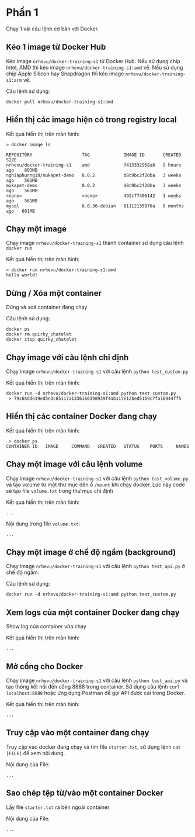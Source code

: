 # Phần 1

Chạy 1 vài câu lệnh cơ bản với Docker.

## Kéo 1 image từ Docker Hub

Kéo image `nrhevu/docker-training-s1` từ Docker Hub. Nếu sử dụng chip Intel, AMD thì kéo image `nrhevu/docker-training-s1:amd` về. Nếu sử dụng chip Apple Silicon hay Snapdragon thì kéo image `nrhevu/docker-training-s1:arm` về.

Câu lệnh sử dụng:

```
docker pull nrhevu/docker-training-s1:amd
```

## Hiển thị các image hiện có trong registry local

Kết quả hiển thị trên màn hình:

```
> docker image ls

REPOSITORY                   TAG             IMAGE ID       CREATED        SIZE
nrhevu/docker-training-s1    amd             f413332958a8   9 hours ago    803MB
nghiaphunng18/mukapet-demo   0.0.2           d8c9bc2f20ba   3 weeks ago    561MB
mukapet-demo                 0.0.2           d8c9bc2f20ba   3 weeks ago    561MB
<none>                       <none>          492c77406142   3 weeks ago    561MB
mysql                        8.0.36-debian   81112135876a   8 months ago   601MB
```

## Chạy một image

Chạy image `nrhevu/docker-training-s1` thành container sử dụng câu lệnh `docker run`

Kết quả hiển thị trên màn hình:

```
> docker run nrhevu/docker-training-s1:amd
hello world!
```

## Dừng / Xóa một container

Dừng và xoá container đang chạy

Câu lệnh sử dụng:

```
docker ps
docker rm quirky_chatelet
docker stop quirky_chatelet
```

## Chạy image với câu lệnh chỉ định

Chạy image `nrhevu/docker-training-s1` với câu lệnh `python test_custom.py`

Kết quả hiển thị trên màn hình:

```
docker run -d nrhevu/docker-training-s1:amd python test_custom.py
 > 79c65dde39ed5e3c65117a1336166398939f4ab117e12bed51b9c7fa18944ff5
```

## Hiển thị các container Docker đang chạy

Kết quả hiển thị trên màn hình:

```
 > docker ps
CONTAINER ID   IMAGE     COMMAND   CREATED   STATUS    PORTS     NAMES
```

## Chạy một image với câu lệnh volume

Chạy image `nrhevu/docker-training-s1` với câu lệnh `python test_volume.py` và tạo volume từ một thư mục đến ổ `/mount` khi chạy docker. Lúc này code sẽ tạo file `volume.txt` trong thư mục chỉ định

Kết quả hiển thị trên màn hình:

```
...
```

Nội dung trong file `volume.txt`:

```
...
```

## Chạy một image ở chế độ ngầm (background)

Chạy image `nrhevu/docker-training-s1` với câu lệnh `python test_api.py` ở chế độ ngầm.

Câu lệnh sử dụng:

```
docker run -d nrhevu/docker-training-s1:amd python test_custom.py
```

## Xem logs của một container Docker đang chạy

Show log của container vừa chạy

Kết quả hiển thị trên màn hình:

```
...
```

## Mở cổng cho Docker

Chạy image `nrhevu/docker-training-s1` với câu lệnh `python test_api.py` và tạo thông kết nối đến cổng 8888 trong container. Sử dụng câu lệnh `curl localhost:8888` hoặc ứng dụng Postman để gọi API được cài trong Docker.

Kết quả hiển thị trên màn hình:

```
...
```

## Truy cập vào một container đang chạy

Truy cập vào docker đang chạy và tìm file `starter.txt`, sử dụng lệnh `cat [FILE]` để xem nội dung.

Nội dung của File:

```
...
```

## Sao chép tệp từ/vào một container Docker

Lấy file `starter.txt` ra bên ngoài container

Nội dung của File:

```
...
```
